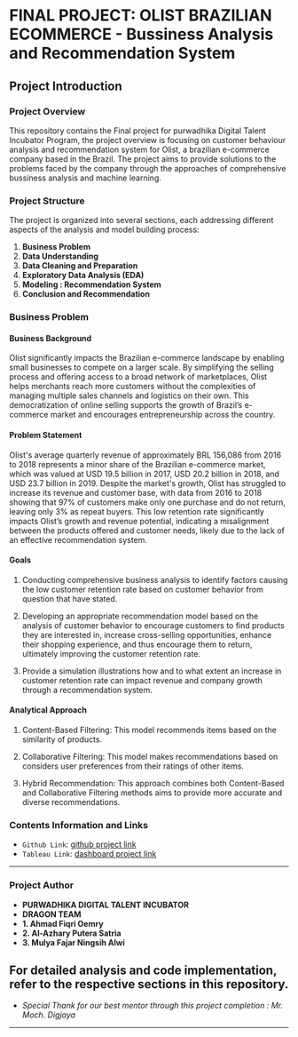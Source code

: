 # FINAL PROJECT: OLIST BRAZILIAN ECOMMERCE - Bussiness Analysis and Recommendation System

## Project Introduction

### Project Overview

This repository contains the Final project for purwadhika Digital Talent Incubator Program, the project overview is focusing on customer behaviour analysis and recommendation system for Olist, a brazilian e-commerce company based in the Brazil. The project aims to provide solutions to the problems faced by the company through the approaches of comprehensive bussiness analysis and machine learning.

### Project Structure

The project is organized into several sections, each addressing different aspects of the analysis and model building process:

1. **Business Problem**
2. **Data Understanding**
3. **Data Cleaning and Preparation**
4. **Exploratory Data Analysis (EDA)**
5. **Modeling : Recommendation System**
6. **Conclusion and Recommendation**

### Business Problem

#### Business Background

Olist significantly impacts the Brazilian e-commerce landscape by enabling small businesses to compete on a larger scale. By simplifying the selling process and offering access to a broad network of marketplaces, Olist helps merchants reach more customers without the complexities of managing multiple sales channels and logistics on their own. This democratization of online selling supports the growth of Brazil’s e-commerce market and encourages entrepreneurship across the country.

#### Problem Statement

Olist's average quarterly revenue of approximately BRL 156,086 from 2016 to 2018 represents a minor share of the Brazilian e-commerce market, which was valued at USD 19.5 billion in 2017, USD 20.2 billion in 2018, and USD 23.7 billion in 2019. Despite the market's growth, Olist has struggled to increase its revenue and customer base, with data from 2016 to 2018 showing that 97% of customers make only one purchase and do not return, leaving only 3% as repeat buyers. This low retention rate significantly impacts Olist’s growth and revenue potential, indicating a misalignment between the products offered and customer needs, likely due to the lack of an effective recommendation system.

#### Goals

1. Conducting comprehensive business analysis to identify factors causing the low customer retention rate based on customer behavior from question that have stated.

2. Developing an appropriate recommendation model based on the analysis of customer behavior to encourage customers to find products they are interested in, increase cross-selling opportunities, enhance their shopping experience, and thus encourage them to return, ultimately improving the customer retention rate.

3. Provide a simulation illustrations how and to what extent an increase in customer retention rate can impact revenue and company growth through a recommendation system.

#### Analytical Approach

1. Content-Based Filtering: This model recommends items based on the similarity of products.

2. Collaborative Filtering: This model makes recommendations based on considers user preferences from their ratings of other items.

3. Hybrid Recommendation: This approach combines both Content-Based and Collaborative Filtering methods aims to provide more accurate and diverse recommendations.

### Contents Information and Links

- `Github Link`: [github project link](https://github.com/fiqrioemry/final_project_dragon_team)
- `Tableau Link`: [dashboard project link](https://public.tableau.com/app/profile/mulya.fajar.ningsih.alwi/viz/FinalProjectBrazilianEcommerce_17245959046410/1_dashboard)

---

### Project Author

- **PURWADHIKA DIGITAL TALENT INCUBATOR**
- **DRAGON TEAM**
- **1. Ahmad Fiqri Oemry**
- **2. Al-Azhary Putera Satria**
- **3. Mulya Fajar Ningsih Alwi**

## For detailed analysis and code implementation, refer to the respective sections in this repository.

- _Special Thank for our best mentor through this project completion : Mr. Moch. Digjaya_

---
